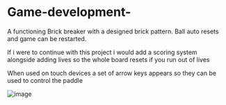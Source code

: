 # Game-development-
A functioning Brick breaker with a designed brick pattern.
Ball auto resets and game can be restarted.

If i were to continue with this project i would add a scoring system alongside adding lives so the whole board resets if you run out of lives 

When used on touch devices a set of arrow keys appears so they can be used to control the paddle

![image](https://user-images.githubusercontent.com/107198790/203784529-b3637265-ff7b-437a-80b2-c49b8a9b2652.png)
